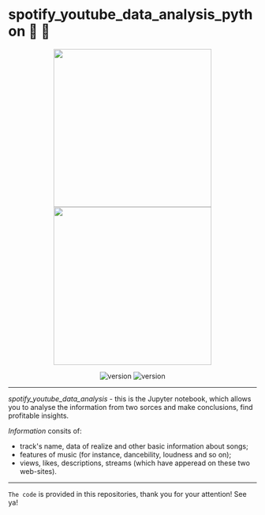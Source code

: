 # spotify_youtube_data_analysis_python :microphone: :musical_keyboard:
<div align="center">
  
  <img src="https://www.freepnglogos.com/uploads/spotify-logo-png/spotify-attempts-clarify-lack-google-cast-support-13.png" alt="" width=320>\
  <img src="https://www.freepnglogos.com/uploads/youtube-logo-hd-8.png" alt="" width=320>

![version](https://img.shields.io/pypi/v/pandas?color=red)
![version](https://img.shields.io/pypi/v/numpy?color=red)

____
</div>

*spotify_youtube_data_analysis* - this is the Jupyter notebook, which allows you to analyse the information from two sorces and make conclusions, find profitable insights.

*Information* consits of:
- track's name, data of realize and other basic information about songs; 
- features of music (for instance, dancebility, loudness and so on);
- views, likes, descriptions, streams (which have apperead on these two web-sites).
____
`The code` is provided in this repositories, thank you for your attention!
See ya!
